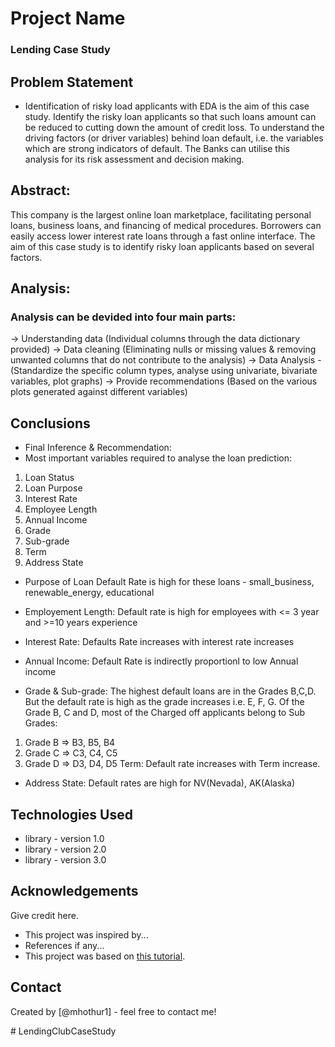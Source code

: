 # Project Name
### Lending Case Study


## Problem Statement
* Identification of risky load applicants with EDA is the aim of this case study. Identify the risky loan applicants so that such loans amount can be reduced to cutting down the amount of credit loss.  To understand the driving factors (or driver variables) behind loan default, i.e. the variables which are strong indicators of default. The Banks can utilise this analysis for its risk assessment and decision making.

## Abstract:
This company is the largest online loan marketplace, facilitating personal loans, business loans, and financing of medical procedures. Borrowers can easily access lower interest rate loans through a fast online interface. The aim of this case study is to identify risky loan applicants based on several factors. 

## Analysis:
### Analysis can be devided into four main parts:
-> Understanding data (Individual columns through the data dictionary provided)
-> Data cleaning (Eliminating nulls or missing values & removing unwanted columns that do not contribute to the analysis)
-> Data Analysis - (Standardize the specific column types, analyse using univariate, bivariate variables, plot graphs)
-> Provide recommendations (Based on the various plots generated against different variables)

<!-- You can include any other section that is pertinent to your problem -->


<!-- You don't have to answer all the questions - just the ones relevant to your project. -->

## Conclusions
- Final Inference & Recommendation:
- Most important variables required to analyse the loan prediction:
1. Loan Status 
2. Loan Purpose
2. Interest Rate
3. Employee Length
4. Annual Income
5. Grade 
6. Sub-grade
7. Term
8. Address State

- Purpose of Loan
Default Rate is high for these loans - small_business, renewable_energy, educational

- Employement Length:
Default rate is high for employees with <= 3 year and >=10 years experience

- Interest Rate:
Defaults Rate increases with interest rate increases

- Annual Income:
Default Rate is indirectly proportionl to low Annual income

- Grade & Sub-grade:
The highest default loans are in the Grades B,C,D. But the default rate is high as the grade increases i.e. E, F, G. Of the Grade B, C and D, most of the Charged off applicants belong to Sub Grades:

1. Grade B => B3, B5, B4
2. Grade C => C3, C4, C5
3. Grade D => D3, D4, D5
Term:
Default rate increases with Term increase.

- Address State:
Default rates are high for NV(Nevada), AK(Alaska)

<!-- You don't have to answer all the questions - just the ones relevant to your project. -->


## Technologies Used
- library - version 1.0
- library - version 2.0
- library - version 3.0

<!-- As the libraries versions keep on changing, it is recommended to mention the version of library used in this project -->

## Acknowledgements
Give credit here.
- This project was inspired by...
- References if any...
- This project was based on [this tutorial](https://www.example.com).


## Contact
Created by [@mhothur1] - feel free to contact me!


<!-- Optional -->
<!-- ## License -->
<!-- This project is open source and available under the [... License](). -->

<!-- You don't have to include all sections - just the one's relevant to your project --># LendingClubCaseStudy
